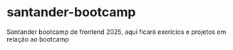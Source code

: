# santander-bootcamp
Santander bootcamp de frontend 2025, aqui ficará exerícios e projetos em relação ao bootcamp
